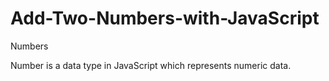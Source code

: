 # Add-Two-Numbers-with-JavaScript

Numbers 

Number is a data type in JavaScript which represents numeric data.


